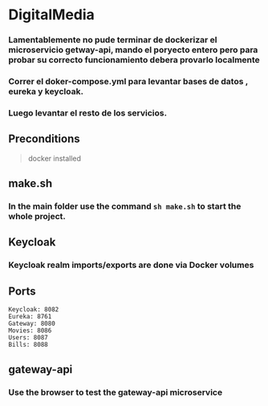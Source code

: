 # DigitalMedia

### Lamentablemente no pude terminar de dockerizar el microservicio getway-api, mando el poryecto entero pero para probar su correcto funcionamiento debera provarlo localmente

### Correr el doker-compose.yml para levantar bases de datos , eureka y keycloak.

### Luego levantar el resto de los servicios.

## Preconditions

> docker installed

## make.sh

### In the main folder use the command `sh make.sh` to start the whole project.

## Keycloak

### Keycloak realm imports/exports are done via Docker volumes

## Ports

```
Keycloak: 8082
Eureka: 8761
Gateway: 8080
Movies: 8086
Users: 8087
Bills: 8088
```

## gateway-api

### Use the browser to test the gateway-api microservice
